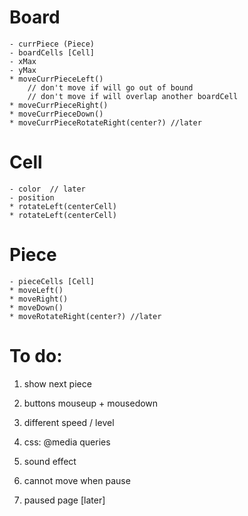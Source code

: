 # Board
    - currPiece (Piece)
    - boardCells [Cell]
    - xMax
    - yMax 
    * moveCurrPieceLeft()
        // don't move if will go out of bound
        // don't move if will overlap another boardCell
    * moveCurrPieceRight()
    * moveCurrPieceDown()
    * moveCurrPieceRotateRight(center?) //later

# Cell
    - color  // later
    - position    
    * rotateLeft(centerCell)
    * rotateLeft(centerCell)

# Piece
    - pieceCells [Cell]
    * moveLeft()
    * moveRight()
    * moveDown()
    * moveRotateRight(center?) //later

# To do: 
1. show next piece
2. buttons mouseup + mousedown
3. different speed / level
4. css: @media queries
5. sound effect
6. cannot move when pause

1. paused page [later]

